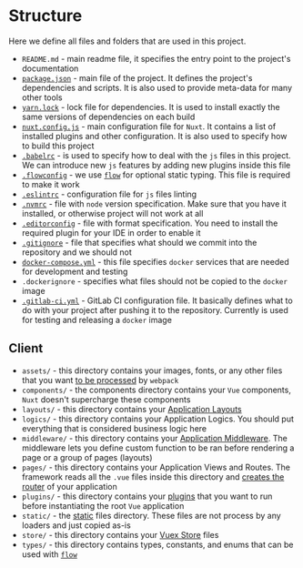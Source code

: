 # Structure

Here we define all files and folders that are used in this project.

- `README.md` - main readme file, it specifies the entry point to the project's documentation
- [`package.json`](https://docs.npmjs.com/files/package.json) - main file of the project. It defines the project's dependencies and scripts. It is also used to provide meta-data for many other tools
- [`yarn.lock`](https://yarnpkg.com/lang/en/docs/yarn-lock/) - lock file for dependencies. It is used to install exactly the same versions of dependencies on each build
- [`nuxt.config.js`](https://nuxtjs.org/guide/configuration/) - main configuration file for `Nuxt`. It contains a list of installed plugins and other configuration. It is also used to specify how to build this project
- [`.babelrc`](https://babeljs.io/docs/usage/babelrc/) - is used to specify how to deal with the `js` files in this project. We can introduce new `js` features by adding new plugins inside this file
- [`.flowconfig`](https://flow.org/en/docs/config/) - we use [`flow`](https://flow.org) for optional static typing. This file is required to make it work
- [`.eslintrc`](https://eslint.org/docs/user-guide/configuring) - configuration file for `js` files linting
- [`.nvmrc`](https://github.com/creationix/nvm) - file with `node` version specification. Make sure that you have it installed, or otherwise project will not work at all
- [`.editorconfig`](http://editorconfig.org/) - file with format specification. You need to install the required plugin for your IDE in order to enable it
- [`.gitignore`](https://git-scm.com/docs/gitignore) - file that specifies what should we commit into the repository and we should not
- [`docker-compose.yml`](https://docs.docker.com/compose/compose-file/) - this file specifies `docker` services that are needed for development and testing
- `.dockerignore` - specifies what files should not be copied to the `docker` image
- [`.gitlab-ci.yml`](https://docs.gitlab.com/ee/ci/yaml/) - GitLab CI configuration file. It basically defines what to do with your project after pushing it to the repository. Currently is used for testing and releasing a `docker` image


## Client

- `assets/` - this directory contains your images, fonts, or any other files that you want [to be processed](https://nuxtjs.org/guide/assets#webpacked) by `webpack`
- `components/` - the components directory contains your `Vue` components, `Nuxt` doesn't supercharge these components
- `layouts/` - this directory contains your [Application Layouts](https://nuxtjs.org/guide/views#layouts)
- `logics/` - this directory contains your Application Logics. You should put everything that is considered business logic here
- `middleware/` - this directory contains your [Application Middleware](https://nuxtjs.org/guide/routing#middleware).
The middleware lets you define custom function to be ran before rendering a page or a group of pages (layouts)
- `pages/` - this directory contains your Application Views and Routes.
The framework reads all the `.vue` files inside this directory and [creates the router](https://nuxtjs.org/guide/routing) of your application
- `plugins/` - this directory contains your [plugins](https://ru.nuxtjs.org/examples/plugins/) that you want to run before instantiating the root `Vue` application
- `static/` - the [static](https://nuxtjs.org/guide/assets/#static) files directory. These files are not process by any loaders and just copied as-is
- `store/` - this directory contains your [Vuex Store](https://nuxtjs.org/guide/vuex-store) files
- `types/` - this directory contains types, constants, and enums that can be used with [`flow`](https://flow.org)
